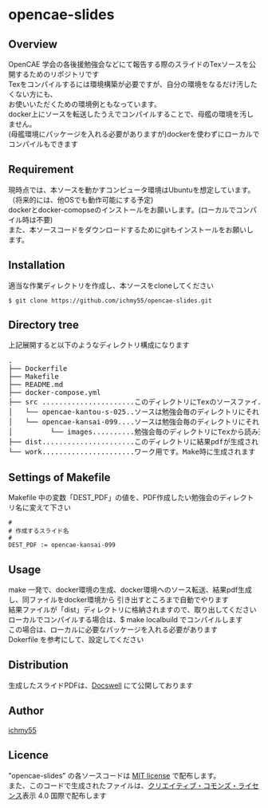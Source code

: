 # opencae-slides

## Overview
OpenCAE 学会の各後援勉強会などにて報告する際のスライドのTexソースを公開するためのリポジトリです  
Texをコンパイルするには環境構築が必要ですが、自分の環境をなるだけ汚したくない方にも、  
お使いいただくための環境例ともなっています。  
docker上にソースを転送したうえでコンパイルすることで、母艦の環境を汚しません。  
(母艦環境にパッケージを入れる必要がありますが)dockerを使わずにローカルでコンパイルもできます

## Requirement
現時点では、本ソースを動かすコンピュータ環境はUbuntuを想定しています。  
（将来的には、他OSでも動作可能にする予定)  
dockerとdocker-comopseのインストールをお願いします。(ローカルでコンパイル時は不要)  
また、本ソースコードをダウンロードするためにgitもインストールをお願いします。

## Installation
適当な作業ディレクトリを作成し、本ソースをcloneしてください

```
$ git clone https://github.com/ichmy55/opencae-slides.git
```

## Directory tree
上記展開すると以下のようなディレクトリ構成になります
<pre>
.
├── Dockerfile
├── Makefile
├── README.md
├── docker-compose.yml
├── src ......................このディレクトリにTexのソースファイルを配置します
│   └── opencae-kantou-s-025..ソースは勉強会毎のディレクトリにそれぞれ入れます
│   └── opencae-kansai-099....ソースは勉強会毎のディレクトリにそれぞれ入れます
│         └── images..........勉強会毎のディレクトリにTexから読み込む画像ファイルを入れます
├── dist......................このディレクトリに結果pdfが生成されます。Make時に生成されます
└── work......................ワーク用です。Make時に生成されます
</pre>

## Settings of  Makefile
Makefile 中の変数「DEST_PDF」の値を、PDF作成したい勉強会のディレクトリ名に変えて下さい
```
#
# 作成するスライド名
#
DEST_PDF := opencae-kansai-099
```

## Usage
make 一発で、docker環境の生成、docker環境へのソース転送、結果pdf生成し、同ファイルをdocker環境から
引き出すところまで自動でやります  
結果ファイルが「dist」ディレクトリに格納されますので、取り出してください  
ローカルでコンパイルする場合は、$ make localbuild でコンパイルします  
この場合は、ローカルに必要なパッケージを入れる必要があります  
Dokerfile を参考にして、設定してください

## Distribution
生成したスライドPDFは、[Docswell](https://www.docswell.com/user/ichmy55) にて公開しております

## Author

[ichmy55](https://github.com/ichmy55)

## Licence
"opencae-slides" の各ソースコードは [MIT license](https://ja.wikipedia.org/wiki/MIT_License) で配布します。  
また、このコードで生成されたファイルは、[クリエイティブ・コモンズ・ライセンス](https://ja.wikipedia.org/wiki/%E3%82%AF%E3%83%AA%E3%82%A8%E3%82%A4%E3%83%86%E3%82%A3%E3%83%96%E3%83%BB%E3%82%B3%E3%83%A2%E3%83%B3%E3%82%BA%E3%83%BB%E3%83%A9%E3%82%A4%E3%82%BB%E3%83%B3%E3%82%B9)表示 4.0 国際で配布します


